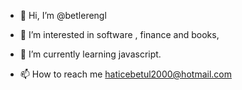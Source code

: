 - 👋 Hi, I’m @betlerengl
- 👀 I’m interested in software , finance and books,
- 🌱 I’m currently learning javascript.

- 📫 How to reach me haticebetul2000@hotmail.com

<!---
betlerengl/betlerengl is a ✨ special ✨ repository because its `README.md` (this file) appears on your GitHub profile.
You can click the Preview link to take a look at your changes.
--->
